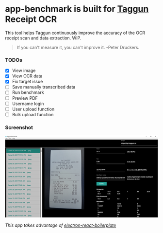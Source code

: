 # app-benchmark is built for [Taggun](https://www.taggun.io) Receipt OCR

This tool helps Taggun continuously improve the accuracy of the OCR receipt scan and data extraction. WIP.

> If you can't measure it, you can't improve it. -Peter Druckers.

### TODOs
- [x] View image
- [x] View OCR data
- [x] Fix target issue
- [ ] Save manually transcribed data
- [ ] Run benchmark
- [ ] Preview PDF
- [ ] Username login
- [ ] User upload function
- [ ] Bulk upload function

### Screenshot
![](screenshot.png)

*This app takes advantage of [electron-react-boilerplate](https://github.com/chentsulin/electron-react-boilerplate)*
